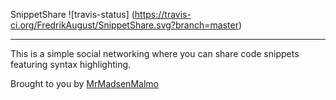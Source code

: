 SnippetShare ![travis-status] (https://travis-ci.org/FredrikAugust/SnippetShare.svg?branch=master)
_____________________

This is a simple social networking where you can share code snippets featuring syntax highlighting. 

Brought to you by [MrMadsenMalmo](http://mrmadsenmalmo.com)

